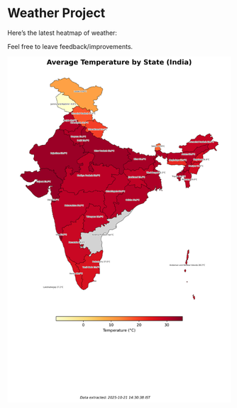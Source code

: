 # Weather Project

Here’s the latest heatmap of weather:

Feel free to leave feedback/improvements.

![India Heatmap](docs/assets/india_heatmap.png?v=F74BB8)
